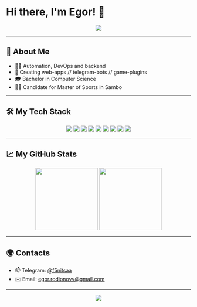 # Hi there, I'm Egor! 👋

<p align="center">
  <img src="https://capsule-render.vercel.app/api?type=venom&height=300&color=0:EEFF00,30:99FF00,60:00FF66,100:00B386&text=Python&fontColor=FFFFFF" />
</p>

---

## 🚀 About Me
 
- 🧑‍💻 Automation, DevOps and backend
- 🧩 Creating web-apps // telegram-bots // game-plugins
- 🎓 Bachelor in Computer Science
- 🤼‍♂️ Candidate for Master of Sports in Sambo

---

## 🛠️ My Tech Stack

<p align="center">
  <!-- Python -->
  <img src="https://img.shields.io/badge/Python-3776AB?style=for-the-badge&logo=python&logoColor=white"/>
  <img src="https://img.shields.io/badge/Django%20Rest%20Framework-092E20?style=for-the-badge&logo=django&logoColor=white"/>
  <img src="https://img.shields.io/badge/FastAPI-009688?style=for-the-badge&logo=fastapi&logoColor=white"/>
  <img src="https://img.shields.io/badge/Flask-000000?style=for-the-badge&logo=flask&logoColor=white"/>
  <!-- JavaScript -->
  <img src="https://img.shields.io/badge/JavaScript-F7DF1E?style=for-the-badge&logo=javascript&logoColor=black"/>
  <!-- Jenkins -->
  <img src="https://img.shields.io/badge/Jenkins-D24939?style=for-the-badge&logo=jenkins&logoColor=white"/>
  <!-- Git -->
  <img src="https://img.shields.io/badge/Git-F05032?style=for-the-badge&logo=git&logoColor=white"/>
  <!-- PostgreSQL -->
  <img src="https://img.shields.io/badge/PostgreSQL-4169E1?style=for-the-badge&logo=postgresql&logoColor=white"/>
  <!-- Docker -->
  <img src="https://img.shields.io/badge/Docker-2496ED?style=for-the-badge&logo=docker&logoColor=white"/>
</p>


---

## 📈 My GitHub Stats

<p align="center">
  <img src="https://github-readme-stats.vercel.app/api?username=NeewMeta88&show_icons=true&theme=tokyonight" height="170"/>
  <img src="https://github-readme-stats.vercel.app/api/top-langs/?username=NeewMeta88&layout=compact&theme=tokyonight" height="170"/>
</p>

---

## 🌍 Contacts

- 📫 Telegram: [@f5nitsaa](https://t.me/f5nitsaa)
- ✉️ Email: egor.rodionovv@gmail.com

---

<p align="center">
  <img src="https://capsule-render.vercel.app/api?type=waving&color=gradient&height=100&section=footer"/>
</p>
